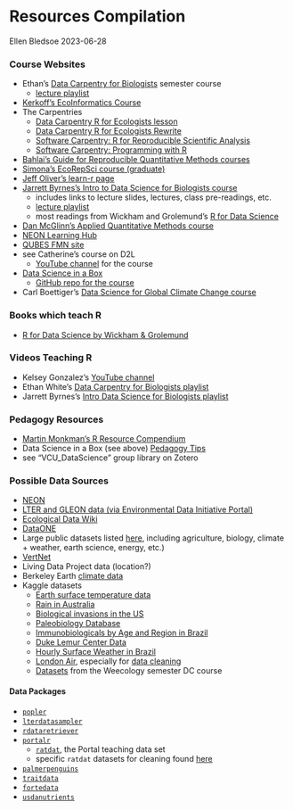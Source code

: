 Resources Compilation
================
Ellen Bledsoe
2023-06-28

### Course Websites

- Ethan’s [Data Carpentry for
  Biologists](https://datacarpentry.org/semester-biology/) semester
  course
  - [lecture
    playlist](https://www.youtube.com/playlist?list=PLD8eCxFKntVH5EJmTBaZXWaU8cM_T9Lfl)
- [Kerkoff’s EcoInformatics
  Course](https://globalecologybiogeography.github.io/Ecoinformatics/)
- The Carpentries
  - [Data Carpentry R for Ecologists
    lesson](https://datacarpentry.org/R-ecology-lesson/index.html)
  - [Data Carpentry R for Ecologists
    Rewrite](https://www.michaelc-m.com/Rewrite-R-ecology-lesson/)
  - [Software Carpentry: R for Reproducible Scientific
    Analysis](https://swcarpentry.github.io/r-novice-gapminder/guide/)
  - [Software Carpentry: Programming with
    R](http://swcarpentry.github.io/r-novice-inflammation/)
- [Bahlai’s Guide for Reproducible Quantitative Methods
  courses](https://cbahlai.github.io/rqm-template/)
- [Simona’s EcoRepSci course
  (graduate)](https://ecorepsci.github.io/reproducible-science/)
- [Jeff Oliver’s learn-r page](https://jcoliver.github.io/learn-r/)
- [Jarrett Byrnes’s Intro to Data Science for Biologists
  course](https://biol355.github.io/)
  - includes links to lecture slides, lectures, class pre-readings, etc.
  - [lecture
    playlist](https://www.youtube.com/playlist?list=PLZRMqMK8aRmL9UqEsi_uT-JHkloZEwHUn)
  - most readings from Wickham and Grolemund’s [R for Data
    Science](https://r4ds.had.co.nz/)
- [Dan McGlinn’s Applied Quantitative Methods
  course](http://dmcglinn.github.io/quant_methods/)
- [NEON Learning
  Hub](https://www.neonscience.org/resources/learning-hub)
- [QUBES FMN site](https://qubeshub.org/community/fmns)
- see Catherine’s course on D2L
  - [YouTube
    channel](https://www.youtube.com/channel/UCAxw75f8aIKi-ciS5PM_qmg/videos)
    for the course
- [Data Science in a Box](https://datasciencebox.org/)
  - [GitHub repo for the
    course](https://github.com/rstudio-education/datascience-box)
- Carl Boettiger’s [Data Science for Global Climate Change
  course](https://espm-157.carlboettiger.info/)

### Books which teach R

- [R for Data Science by Wickham & Grolemund](https://r4ds.had.co.nz/)

### Videos Teaching R

- Kelsey Gonzalez’s [YouTube
  channel](https://www.youtube.com/playlist?list=PL6FsZxVq54ERrlMRNE5aq2qUFH042fbuM)
- Ethan White’s [Data Carpentry for Biologists
  playlist](https://www.youtube.com/playlist?list=PLD8eCxFKntVH5EJmTBaZXWaU8cM_T9Lfl)
- Jarrett Byrnes’s [Intro Data Science for Biologists
  playlist](https://www.youtube.com/playlist?list=PLZRMqMK8aRmL9UqEsi_uT-JHkloZEwHUn)

### Pedagogy Resources

- [Martin Monkman’s R Resource
  Compendium](https://bookdown.org/martin_monkman/DataScienceResources_book/data-science-pedagogy.html)
- Data Science in a Box (see above) [Pedagogy
  Tips](https://datasciencebox.org/04-pedagogy.html)
- see “VCU_DataScience” group library on Zotero

### Possible Data Sources

- [NEON](https://www.neonscience.org/data-samples)
- [LTER and GLEON data (via Environmental Data Initiative
  Portal)](https://portal.edirepository.org/nis/advancedSearch.jsp)
- [Ecological Data Wiki](https://ecologicaldata.org/)
- [DataONE](https://old.dataone.org/data)
- Large public datasets listed
  [here](https://github.com/awesomedata/awesome-public-datasets#biology),
  including agriculture, biology, climate + weather, earth science,
  energy, etc.)
- [VertNet](http://vertnet.org/)
- Living Data Project data (location?)
- Berkeley Earth [climate data](http://berkeleyearth.org/data/)
- Kaggle datasets
  - [Earth surface temperature
    data](https://www.kaggle.com/datasets/berkeleyearth/climate-change-earth-surface-temperature-data)
  - [Rain in
    Australia](https://www.kaggle.com/datasets/jsphyg/weather-dataset-rattle-package)
  - [Biological invasions in the
    US](https://www.kaggle.com/datasets/lazaro97/biological-invasions)
  - [Paleobiology
    Database](https://www.kaggle.com/datasets/apartmentguru/dino-crisis)
  - [Immunobiologicals by Age and Region in
    Brazil](https://www.kaggle.com/datasets/crisleyoliveira/application-of-immunobiologicals-in-brazil)
  - [Duke Lemur Center
    Data](https://www.kaggle.com/code/grrrck/lemurs-simplified)
  - [Hourly Surface Weather in
    Brazil](https://www.kaggle.com/datasets/PROPPG-PPG/hourly-weather-surface-brazil-southeast-region)
  - [London
    Air](https://www.londonair.org.uk/london/asp/datadownload.asp),
    especially for [data
    cleaning](https://makingnoiseandhearingthings.com/2018/04/19/datasets-for-data-cleaning-practice/)
  - [Datasets](https://github.com/datacarpentry/semester-biology/tree/main/data)
    from the Weecology semester DC course

#### Data Packages

- [`popler`](https://docs.ropensci.org/popler/)
- [`lterdatasampler`](https://lter.github.io/lterdatasampler/)
- [`rdataretriever`](https://github.com/ropensci/rdataretriever)
- [`portalr`](https://weecology.github.io/portalr/)
  - [`ratdat`](https://github.com/weecology/ratdat), the Portal teaching
    data set
  - specific `ratdat` datasets for cleaning found
    [here](https://www.michaelc-m.com/Rewrite-R-ecology-lesson/)
- [`palmerpenguins`](https://allisonhorst.github.io/palmerpenguins/)
- [`traitdata`](https://rdrr.io/github/RS-eco/traitdata/)
- [`fortedata`](https://fortexperiment.github.io/fortedata/)
- [`usdanutrients`](https://github.com/hadley/usdanutrients)
